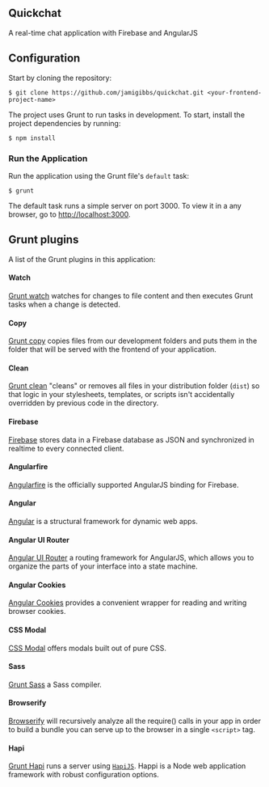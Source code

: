 ## Quickchat

A real-time chat application with Firebase and AngularJS

## Configuration

Start by cloning the repository:

```
$ git clone https://github.com/jamigibbs/quickchat.git <your-frontend-project-name>
```

The project uses Grunt to run tasks in development. To start, install the project dependencies by running:

```
$ npm install
```

### Run the Application

Run the application using the Grunt file's `default` task:

```
$ grunt
```

The default task runs a simple server on port 3000. To view it in a any browser, go to [http://localhost:3000](http://localhost:3000).

## Grunt plugins

A list of the Grunt plugins in this application:

#### Watch

[Grunt watch](https://github.com/gruntjs/grunt-contrib-watch) watches for changes to file content and then executes Grunt tasks when a change is detected.

#### Copy

[Grunt copy](https://github.com/gruntjs/grunt-contrib-copy) copies files from our development folders and puts them in the folder that will be served with the frontend of your application.

#### Clean

[Grunt clean](https://github.com/gruntjs/grunt-contrib-clean) "cleans" or removes all files in your distribution folder (`dist`) so that logic in your stylesheets, templates, or scripts isn't accidentally overridden by previous code in the directory.

#### Firebase

[Firebase](https://www.npmjs.com/package/firebase) stores data in a Firebase database as JSON and synchronized in realtime to every connected client.

#### Angularfire

[Angularfire](https://www.firebase.com/docs/web/libraries/angular/) is the officially supported AngularJS binding for Firebase.

#### Angular
[Angular](https://www.npmjs.com/package/angular) is a structural framework for dynamic web apps.

#### Angular UI Router
[Angular UI Router](https://www.npmjs.com/package/angular-ui-router) a routing framework for AngularJS, which allows you to organize the parts of your interface into a state machine.

#### Angular Cookies

[Angular Cookies](https://www.npmjs.com/package/angular-cookies) provides a convenient wrapper for reading and writing browser cookies.

#### CSS Modal

[CSS Modal](https://github.com/drublic/css-modal) offers modals built out of pure CSS.

#### Sass

[Grunt Sass](https://github.com/sindresorhus/grunt-sass) a Sass compiler.

#### Browserify
[Browserify](https://github.com/substack/node-browserify) will recursively analyze all the require() calls in your app in order to build a bundle you can serve up to the browser in a single `<script>` tag.

#### Hapi

[Grunt Hapi](https://github.com/athieriot/grunt-hapi) runs a server using [`HapiJS`](http://hapijs.com/). Happi is a Node web application framework with robust configuration options.
